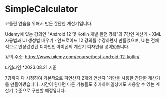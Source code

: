 # SimpleCalculator
코틀린 연습을 위해서 만든 간단한 계산기입니다.

Udemy에 있는 강의인 
"Android 12 및 Kotlin 개발 완전 정복"의 7강인 계산기 - XML 사용법과 UI 생성법 배우기 - 안드로이드 12
강의를 수강하면서 만들었으며, UI는 전체적으로 인상깊었던 디자인인 아이폰의 계산기 디자인을 넣어봤습니다.

강의 주소: https://www.udemy.com/course/best-android-12-kotlin/

타임라인
*2023.08.21 기준

7강까지 다 시청하여 기본적으로 피연산자 2개와 연산자 1개만을 사용한 간단한 계산기를 만들어봤습니다.
시간이 된다면 다른 기능들도 추가하여 일상에도 사용할 수 있는 계산기 수준으로 구현할 예정입니다.


